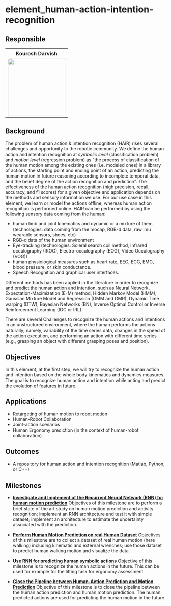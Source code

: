 # element_human-action-intention-recognition

## Responsible
|                Kourosh Darvish                              |
:------------------------------------------------------------:|
<img src="https://github.com/kouroshD.png" width="180"> |

## Background
The problem of human action & intention recognition (HAIR) rises several challenges and opportunity to the robotic community. We define the human action and intention recognition at _symbolic level_ (classification problem) and _motion level_ (regression problem) as "the process of classification of the human motion among the existing ones (i.e. modeled ones) in a library of actions, the starting point and ending point of an action, predicting the human motion in future reasoning according to incomplete temporal data, and the belief degree of the action recognition and prediction".
The effectiveness of the human action recognition (high precision, recall, accuracy, and f1 scores) for a given objective and application depends on the methods and sensory information we use. For our use case in this element, we learn or model the actions offline, whereas human action recognition is performed online.
HAIR can be performed by using the following sensory data coming from the human:

-  human limb and joint kinematics and dynamic or a mixture of them (technologies: data coming from the mocap, RGB-d data, raw imu wearable sensors, shoes,  etc)
- RGB-d data of the human environment
- Eye-tracking (technologies: Scleral search coil method, Infrared occulography (IROG), Electro-occulography (EOG), Video Occulography (VOG))
- human physiological measures such as heart rate, EEG, ECG, EMG, blood pressure, or skin conductance.
- Speech Recognition and graphical user interfaces.

Different methods has been applied in the literature in order to recognize and predict the human action and intention, such as Neural Network, Expectation-Maximization (E-M) method, Hidden Markov Model (HMM), Gaussian Mixture Model and Regression (GMM and GMR), Dynamic Time warping (DTW), Bayesian Networks (BN), Inverse Optimal Control or Inverse Reinforcement Learning (IOC or IRL). 

There are several Challenges to recognize the human actions and intentions in an unstructured environment, where the human performs the actions naturally; namely, variability of the time series data, changes in the speed of the action execution, and performing an action with different time series (e.g., grasping an object with different grasping poses and position).


## Objectives

In this element, at the first step, we will try to recognize the human action and intention based on the whole body kinematics and dynamics measures. The goal is to recognize human action and intention while acting and predict the evolution of features in future.

## Applications

- Retargeting of human motion to robot motion
- Human-Robot Collaboration 
- Joint-action scenarios
- Human Ergonomy prediction (in the context of human-robot collaboration)


## Outcomes
-  A repository for human action and intention recognition (Matlab, Python, or C++)

## Milestones
- [**Investigate and Implement of the Recurrent Neural Network (RNN) for human motion prediction**](https://github.com/dic-iit/element_human-action-intention-recognition/issues/5)
   Objectives of this milestone are to perform a brief state of the art study on human motion prediction and activity recognition; implement an RNN architecture and test it with simple dataset; implement an architecture to estimate the uncertainty associated with the prediction.
- [**Perform Human Motion Prediction on real Human Dataset**](https://github.com/dic-iit/element_human-action-intention-recognition/issues/16)
  Objectives of this milestone are to collect a dataset of real human motion (here walking) including kinematic and external wrenches; use those dataset to predict human walking motion and visualize the data.
  
-  [**Use RNN for predicting human symbolic actions**](https://github.com/dic-iit/element_human-action-intention-recognition/issues/45)  Objective of this milestone is to recognize the human actions in the future. This can be used for example for the lifting task for ergonomy assessment.

-  [**Close the Pipeline between Human-Action Prediction and Motion Prediction**](https://github.com/dic-iit/element_human-action-intention-recognition/issues/46)  Objective of this milestone is to close the pipeline between the human action prediction and human motion prediction. The human predicted actions are used for predicting the human motion in the future.
